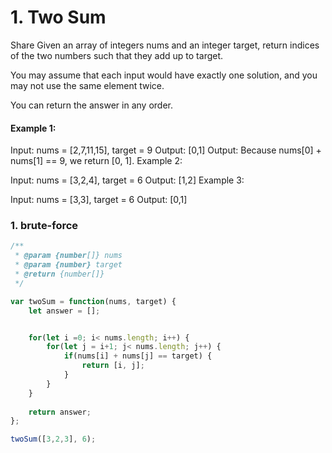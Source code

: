# 1. Two Sum
Share
Given an array of integers nums and an integer target, return indices of the two numbers such that they add up to target.

You may assume that each input would have exactly one solution, and you may not use the same element twice.

You can return the answer in any order.

 

#### Example 1:

Input: nums = [2,7,11,15], target = 9
Output: [0,1]
Output: Because nums[0] + nums[1] == 9, we return [0, 1].
Example 2:

Input: nums = [3,2,4], target = 6
Output: [1,2]
Example 3:

Input: nums = [3,3], target = 6
Output: [0,1]

### 1. brute-force
~~~javascript
/**
 * @param {number[]} nums
 * @param {number} target
 * @return {number[]}
 */

var twoSum = function(nums, target) {
    let answer = [];


    for(let i =0; i< nums.length; i++) {
        for(let j = i+1; j< nums.length; j++) {
            if(nums[i] + nums[j] == target) {
                return [i, j];
            }
        }
    }
    
    return answer;
};

twoSum([3,2,3], 6);

~~~
